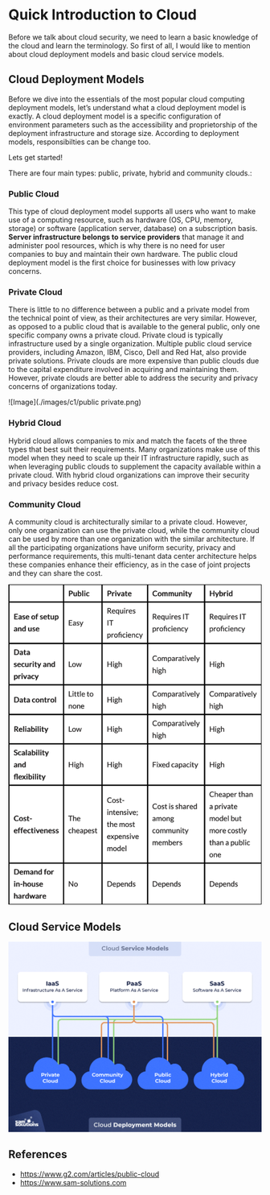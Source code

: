 # Quick Introduction to Cloud

Before we talk about cloud security, we need to learn a basic knowledge of the cloud and learn the terminology. So first of all, I would like to mention about cloud deployment models and basic cloud service models. 

## Cloud Deployment Models

Before we dive into the essentials of the most popular cloud computing deployment models, let’s understand what a cloud deployment model is exactly. A cloud deployment model is a specific configuration of environment parameters such as the accessibility and proprietorship of the deployment infrastructure and storage size. According to deployment models, responsibilties can be change too. 

Lets get started!

There are four main types: public, private, hybrid and community clouds.:

### Public Cloud
This type of cloud deployment model supports all users who want to make use of a computing resource, such as hardware (OS, CPU, memory, storage) or software (application server, database) on a subscription basis. **Server infrastructure belongs to service providers** that manage it and administer pool resources, which is why there is no need for user companies to buy and maintain their own hardware. The public cloud deployment model is the first choice for businesses with low privacy concerns. 

### Private Cloud

There is little to no difference between a public and a private model from the technical point of view, as their architectures are very similar. However, as opposed to a public cloud that is available to the general public, only one specific company owns a private cloud. Private cloud is typically infrastructure used by a single organization. Multiple public cloud service providers, including Amazon, IBM, Cisco, Dell and Red Hat, also provide private solutions. Private clouds are more expensive than public clouds due to the capital expenditure involved in acquiring and maintaining them. However, private clouds are better able to address the security and privacy concerns of organizations today.

![Image](./images/c1/public private.png)

### Hybrid Cloud

Hybrid cloud allows companies to mix and match the facets of the three types that best suit their requirements. Many organizations make use of this model when they need to scale up their IT infrastructure rapidly, such as when leveraging public clouds to supplement the capacity available within a private cloud. With hybrid cloud organizations can improve their security and privacy besides reduce cost.

### Community Cloud

A community cloud is architecturally similar to a private cloud. However, only one organization can use the private cloud, while the community cloud can be used by more than one organization with the similar architecture. If all the participating organizations have uniform security, privacy and performance requirements, this multi-tenant data center architecture helps these companies enhance their efficiency, as in the case of joint projects and they can share the cost.

![Image](./images/c1/Compare.png)

## Cloud Service Models






![Image](./images/c1/What-Is-a-Cloud-Deployment-Model_.png)
## References

- https://www.g2.com/articles/public-cloud
- https://www.sam-solutions.com

